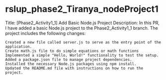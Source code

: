 # rslup_phase2_Tiranya_nodeProject1

Title: [Phase2_Activity1_1] Add Basic Node.js Project
Description:
In this PR, I have added a basic Node.js project to the Phase2_Activity1_1 branch. The project includes the following changes:

    Created a new file called server.js to serve as the entry point of the application.
    Create math.js file to do simple equations or math functions
    Implemented a simple "Hello, World!" functionality to test the setup.
    Added a package.json file to manage project dependencies.
    Installed the necessary Node.js packages using npm install.
    Updated the README.md file with instructions on how to run the project.
